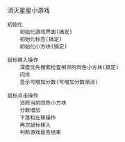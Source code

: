 
消灭星星小游戏

    初始化
        初始化游戏界面(搞定)
        初始化标签(搞定)
        初始化小方块(搞定)

    鼠标移入操作
        深度优先搜索检查相邻的同色小方块(搞定)
        闪烁
        显示可增加分数(可增加分数渐淡)

    鼠标点击操作
        消除当前同色小方块
        分数增加
        下落和左移操作
        再次鼠标移入
        判断游戏是否结束
